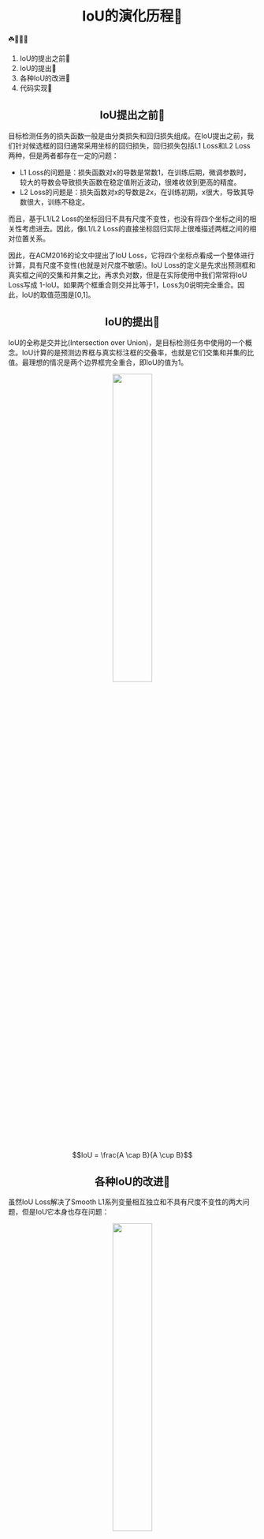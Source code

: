 # <div align="center">IoU的演化历程🚀</div>
☘️🌟🚀🔥
1. IoU的提出之前🌟
2. IoU的提出🌟
3. 各种IoU的改进🌟
4. 代码实现🌟

[image_dir]: https://github.com/SunJianboGitHub/Iou-evolution/raw/main/images/

## <div align="center">IoU提出之前🚀</div>

目标检测任务的损失函数一般是由分类损失和回归损失组成。在IoU提出之前，我们针对候选框的回归通常采用坐标的回归损失，回归损失包括L1 Loss和L2 Loss两种，但是两者都存在一定的问题：

- L1 Loss的问题是：损失函数对x的导数是常数1，在训练后期，微调参数时，较大的导数会导致损失函数在稳定值附近波动，很难收敛到更高的精度。
- L2 Loss的问题是：损失函数对x的导数是2x，在训练初期，x很大，导致其导数很大，训练不稳定。
  
而且，基于L1/L2 Loss的坐标回归不具有尺度不变性，也没有将四个坐标之间的相关性考虑进去。因此，像L1/L2 Loss的直接坐标回归实际上很难描述两框之间的相对位置关系。

因此，在ACM2016的论文中提出了IoU Loss，它将四个坐标点看成一个整体进行计算，具有尺度不变性(也就是对尺度不敏感)。IoU Loss的定义是先求出预测框和真实框之间的交集和并集之比，再求负对数，但是在实际使用中我们常常将IoU Loss写成 1-IoU。如果两个框重合则交并比等于1，Loss为0说明完全重合。因此，IoU的取值范围是[0,1]。


## <div align="center">IoU的提出🚀</div>

IoU的全称是交并比(Intersection over Union)，是目标检测任务中使用的一个概念。IoU计算的是预测边界框与真实标注框的交叠率，也就是它们交集和并集的比值。最理想的情况是两个边界框完全重合，即IoU的值为1。

<div align="center">
    <a align="center"><img src=[image_dir]iou-1.png width="40%" /></a>  
</div>

$$IoU = \frac{A \cap B}{A \cup B}$$


## <div align="center">各种IoU的改进🚀</div>

虽然IoU Loss解决了Smooth L1系列变量相互独立和不具有尺度不变性的两大问题，但是IoU它本身也存在问题：

<div align="center">
    <a align="center"><img src=./images/iou-2.png width="40%" /></a>  
</div>

- 1. 当预测框和标注框没有交集时，即IoU(A,B)=0，不能反应A、B距离的远近，此时损失函数不可导，IoU Loss无法优化两个框不相交的情况。换句话说，IoU Loss 仅在边界框重叠时起作用，并且在非重叠情况下不会提供任何移动梯度。
- 2. 如上图所示，假设预测框和标注框的大小是确定的，当两个框的相交值是确定的，即IoU值相同时，IoU值不能反映两个框是如何相交的，那么损失函数也就无法确定进一步的优化方向。(只是知道要降低IoU，但是不知道如何优化，只能慢慢搜索)。



### GIoU(CVPR-2019)

- [论文地址](https://arxiv.org/abs/1902.09630)
- [github地址](https://github.com/generalized-iou)
- $$GIoU = \frac{|A\cap B|}{|A\cup B|} - \frac{|C\backslash(A\cup B)|}{|C|} = IoU - \frac{|C\backslash(A\cup B)|}{|C|}$$
  
针对IoU无法反映两个框是如何相交的(不相交或者怎么相交)，GIoU通过引入预测框和标注框的最小外接矩形来获取预测框和标注框在闭包区域中的比重。因此，GIoU不仅可以关注重叠区域，还可以关注其它非重叠区域，能较好地反映两个框在闭包区域中的相交情况。

<div align="center">
    <a align="center"><img src=./images/giou-1.png width="40%" /></a>  
</div>
<div align="center">
    <a align="center"><img src=./images/giou-2.png width="40%" /></a>  
</div>

根据公式来看，GIoU的取值范围是(-1,1]。在两个框完全重合时取最大值1，在两个框没有交集时且无限远时，无限接近于最小值-1。因此，与IoU相比，GIoU是一个比较好的距离度量指标。

**GIoU的特点如下：**

- 与IoU不同，当边界框与目标框不相交时，GIoU仍然可以为边界框提供移动方向，缓解非不相交时候的梯度消失问题。
- 当预测框与目标框存在包含关系时，GIoU退化为IoU，它的收敛速度较慢。
- GIoU收敛的很慢，因为它首先增加预测框的大小，使其与目标框重叠，然后最大化边界框的重叠区域。


### DIoU(AAAI-2020)

- [论文地址](https://arxiv.org/abs/1911.08287)
- [github地址](https://github.com/Zzh-tju/DIoU)
- $$DIoU = IoU - \frac{\rho^{2}\left(\mathbf{b}, \mathbf{b}^{gt}\right)}{c^{2}}$$


虽然GIoU通过引入闭包区域缓解了预测框和标注框相交位置的衡量问题，但其仍然存在两个问题：

- 1. 针对每个预测框与真实标注框均要去计算最小外接矩形，计算速度受到限制
- 2. 当预测框与真实框是包含关系时，GIoU退化为IoU，也无法区分相对位置关系，不好进一步提供优化方向

<div align="center">
    <a align="center"><img src=./images/diou-1.png width="40%" /></a>  
</div>
<div align="center">
    <a align="center"><img src=./images/diou-2.png width="40%" /></a>  
</div>

因此，考虑到GIoU的缺点，DIoU在IoU的基础上直接回归两个框中心点的欧氏距离，加速了收敛速度。DIoU的惩罚项基于中心点的距离和最小外接矩形的对角线的比值。这样避免了GIoU在预测框和标注框包含关系时，退化为IoU，梯度消失的问题。

<div align="center">
    <a align="center"><img src=./images/diou-3.png width="40%" /></a>  
</div>



**DIoU的特点如下：**
- DIoU Loss的回归与边界框尺度无关(尺度不变性)
- 与GIoU不同，当边界框与目标框存在包含关系时，DIoU仍然可以为边界框提供移动方向
- DIoU损失可以直接最小化检测框与目标框之间的距离，因此它比GIoU损失收敛快得多。



### CIoU(AAAI-2020)

- [论文地址](https://arxiv.org/abs/1911.08287)
- [github地址](https://github.com/Zzh-tju/DIoU)
- $$CIoU = IoU - \frac{\rho^{2}\left(\mathbf{b}, \mathbf{b}^{gt}\right)}{c^{2}} - \alpha v$$
- $$v = \frac{4}{\pi ^{2}}(\arctan{\frac{w ^ {gt}}{h ^ {gt}}} - \arctan{\frac{w}{h}}) ^ {2}$$
- $$\alpha = \frac{v}{(1 - IoU + v)}$$

虽然DIoU Loss通过中心点回归缓解了预测框和目标框距离较远时难以优化的问题，但是DIoU Loss仍然存在两框中心点重合，但是宽高比不同时，DIoU退化为IoU Loss的问题。因此，为了得到更加精准的预测框，CIOU在DIoU的基础上增加一个影响因子，即增加了预测框与目标框之间长宽比的一致性考量。

<div align="center">
    <a align="center"><img src=./images/ciou-1.png width="40%" /></a>  
</div>

当边界框回归出现上面三种情况时，即目标框包括预测框，本来DIoU可以起作用，但是预测框的中心点位置都一样，因此按照DIoU的公式，三者的值是相同的，无法更精确的提供下一步的优化方向。因此，提出了CIoU来解决此问题。


**CIoU的特点如下：**

- CIoU Loss不仅考虑了边界框回归的重叠面积、中心点距离以及长宽比。
- 与DIoU不同，CIoU将长宽比也作为回归目标
- 虽然CIoU引入了长宽比差异v，但是并不是预测框与目标框宽高的真实差异，所以有时候会阻碍模型的有效优化。
- CIoU存在的问题是宽和高不能同时增大或者减小。


### EIoU(arXiv-2021)

- [论文地址](https://arxiv.org/abs/2101.08158)
- [github地址](https://github.com/jacobi93/alpha-iou)

我们知道，CIoU损失在DIoU的基础上添加了衡量预测框和GT框的纵横比v，在一定程度上可以加快预测框的回归速度，但是仍然存在着很大的问题：

- 在预测框的回归过程中，一旦预测框和GT框的宽高纵横比呈现线性比例时，CIoU中添加的相对比例的惩罚项便不再起作用
- 根据预测框w和h的梯度公式可知，w和h在其中一个值增大时，另一个值必须减小，它俩不能保持同增同减。

为了解决这个问题，EIoU提出了直接对w和h的预测结果进行惩罚，EIoU的计算公式为:

- $$EIoU = IoU - \frac{\rho^{2}\left(\mathbf{b}, \mathbf{b}^{gt}\right)}{c^{2}} - \frac{\rho^2 (\mathbf{w, w ^{gt}})}{{C_w} ^ 2} - \frac{\rho^2 (\mathbf{h, h ^{gt}})}{{C_h} ^ 2}$$
- 其中，$C_w ^ 2$和$C_h ^ 2$分别是预测框和GT框最小外接矩形的宽和高。

<div align="center">
    <a align="center"><img src=./images/eiou-1.jpg width="40%" /></a>  
</div>


**EIoU的特点如下：**

- EIoU Loss包括重叠损失、中心距离损失、宽和高的损失。
- 与CIoU不同，EIoU的宽高损失直接使预测框与真实框的宽度和高度之差最小，使得收敛速度更快。
- GIoU的问题是使用最小外接矩形的面积减去并集的面积作为惩罚项，这导致了GIoU存在先扩大并集的面积，在优化IoU的弯路问题。




### $\alpha$IoU(arXiv-2021)

- [论文地址](https://arxiv.org/abs/2110.13675v2)
- [github地址](https://github.com/jacobi93/alpha-iou)

由于IoU Loss对于Bbox尺度的不变性，可以训练出更好的检测器，因此在目标检测中常用IoU Loss对预测框计算定位损失(在 yolov5中采用的是CIoU Loss)。而本文提出了Alpha-IoU Loss是基于现有的IoU Loss的统一幂化，即对所有的IoU Loss，增加$\alpha$幂，当$\alpha$等于1时，则回归到原始的各个Loss。

- $$\alpha IoU = {IoU} ^ {\alpha}$$
- $$\alpha GIoU = {IoU} ^ {\alpha} - (\frac{|C\backslash(A\cup B)|}{|C|}) ^ {\alpha}$$
- $$\alpha DIoU = IoU ^ {\alpha} - \frac{\rho^{2 \alpha}\left(\mathbf{b}, \mathbf{b}^{gt}\right)}{c^{2 \alpha}}$$
- $$\alpha CIoU = IoU ^ {\alpha} - \frac{\rho^{2 \alpha}\left(\mathbf{b}, \mathbf{b}^{gt}\right)}{c^{2 \alpha}} - (\beta v) ^ {\alpha}$$
- $$\alpha EIoU = IoU ^ \alpha - \frac{\rho^{2 \alpha}\left(\mathbf{b}, \mathbf{b}^{gt}\right)}{c^{2 \alpha}} - \frac{\rho^{2 \alpha} (\mathbf{w, w ^{gt}})}{{C_w} ^ {2 \alpha}} - \frac{\rho^ {2 \alpha} (\mathbf{h, h ^{gt}})}{{C_h} ^ {2 \alpha}}$$




### SIoU(arXiv-2022)

- [论文地址](https://arxiv.org/pdf/2205.12740.pdf)

就SIoU的总体设计来说，它相比于之前的设计，除了考虑了重叠区域，中心点距离、长度和宽度，还考虑了两个框之间的角度问题。SIoU Loss共包括四个部分，**角度损失、距离损失、形状损失、IoU损失**。接下来，看看SIoU具体是怎么设计的。


**1. 角度损失**

作者在SIoU中引入角度损失，主要是为了辅助两框之间的距离计算，因为在目标检测的一开始的训练中，大多数的预测框是跟真实框不相交的，所以如何快速的收敛两框之间的距离是值得考虑的。

<div align="center">
    <a align="center"><img src=./images/siou-1.png width="40%" /></a>  
</div>

上述角度损失化简之后，公式为$\sin(2 \alpha)$，取值范围为[0,90]度，当$\alpha=0$时，角度损失为0，达到最小值；当$\alpha=45$时，角度损失为1，达到最大值。其具体作用可以和距离损失一起结合来看。

**2. 距离损失**

就SIoU的距离损失来说，其基本上与CIoU的思想很接近，都是通过两框中心的距离和最小外接矩形来构建。但是这里多了一项系数$\gamma$，这一项其实就是将角度损失引入到距离损失。

<div align="center">
    <a align="center"><img src=./images/siou-2.png width="40%" /></a>  
</div>

具体来说：

- 与CIoU不同，这里的距离损失不是单存的距离之间的损失，还包括了角度损失。
- 从距离损失(距离+角度)来看角度损失，它是单调递增的，也就是当距离一定时，角度损失小，距离损失要小，角度损失大，距离损失大。
- 当$\alpha$趋近于0时，这样计算出来的角度损失是趋近于0的，此时$\gamma$的值趋近于2，那么两框之间的距离损失相对变大了。这也说明此时角度影响小，距离影响大。
- 当$\alpha$趋近于45时，这样计算出来的角度损失趋近于1，此时$\gamma$的值趋近于1，那么两框的距离损失相对变小了。这也说明此时，角度影响大，抑制一下距离的影响。
- 其实要深刻理解，距离损失中包含着角度损失。此消彼长，相互影响。





**3. 形状损失**

这里的形状损失其实就是宽高损失，与EIoU类似，采用的是真实宽高的回归，而不是宽高比例的回归。CIoU考虑的是两框整体形状的收敛，SIoU是以宽高两个边收敛来达到整体形状收敛的效果。

<div align="center">
    <a align="center"><img src=./images/siou-3.png width="40%" /></a>  
</div>

这里的可调参数$\theta$，用来表示网络需要对形状这个属性给予多少注意力，即占多少权重。实验中设置为4，一般范围为[2,6]






**4. 重叠损失**

重叠损失其实就是普通的IoU损失

<div align="center">
    <a align="center"><img src=./images/iou-1.png width="40%" /></a>  
</div>

**4. 总体损失**

总体损失 = 距离损失(距离、角度) + 形状损失 + IoU损失

<div align="center">
    <a align="center"><img src=./images/siou-4.png width="40%" /></a>  
</div>





## <div align="center">代码实现🚀</div>

[各种IoU代码实现](IoU.py)









    
